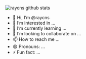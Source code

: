 ![raycns github stats](https://github-readme-stats.vercel.app/api?username=lxsx45&show_icons=true&theme=merko)
- 👋 Hi, I’m @raycns
- 👀 I’m interested in ...
- 🌱 I’m currently learning ...
- 💞️ I’m looking to collaborate on ...
- 📫 How to reach me ...
- 😄 Pronouns: ...
- ⚡ Fun fact: ...

<!---
raycns/raycns is a ✨ special ✨ repository because its `README.md` (this file) appears on your GitHub profile.
You can click the Preview link to take a look at your changes.
--->
